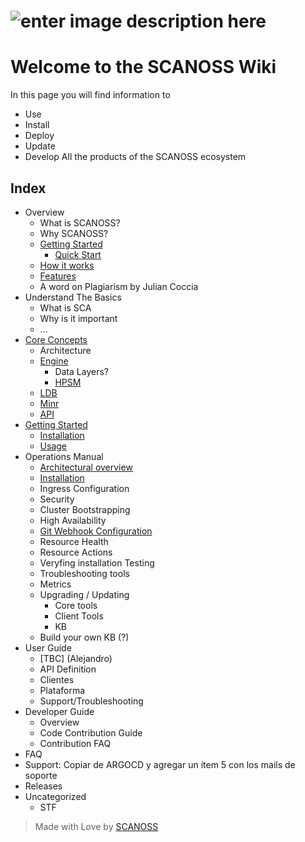 # ![enter image description here](https://scanoss.com/_nuxt/img/product_header_frankie.a9e054b.png)

# Welcome to the SCANOSS Wiki

In this page you will find information to

* Use
* Install
* Deploy
* Update
* Develop
  All the products of the SCANOSS ecosystem

## Index

* Overview
  * What is SCANOSS?
  * Why SCANOSS?
  * [Getting Started](Getting_Started/README.md)
    * [Quick Start]()
  * [How it works]()
  * [Features]()
  * A word on Plagiarism by Julian Coccia
* Understand The Basics    
  * What is SCA
  * Why is it important
  * …
* [Core Concepts](Core/README.md)
  * Architecture
  * [Engine](https://github.com/scanoss/engine/blob/master/README.md)
    * Data Layers?
    * [HPSM](https://github.com/scanoss/HPSM/blob/master/README.md)
  * [LDB](https://raw.githubusercontent.com/scanoss/ldb/master/README.md)
  * [Minr](https://github.com/scanoss/minr/blob/master/README.md)
  * [API](https://github.com/scanoss/API/blob/master/README.md)
* [Getting Started](Getting_Started/README.md)
  * [Installation](Installation/README.md)
  * [Usage](Usage/README.md)
* Operations Manual
  * [Architectural overview](Getting_Started/README.md)
  * [Installation](Getting_Started/README.md)
  * Ingress Configuration
  * Security
  * Cluster Bootstrapping
  * High Availability
  * [Git Webhook Configuration](https://github.com/scanoss/webhook/blob/master/README.md)
  * Resource Health
  * Resource Actions
  * Veryfing installation Testing
  * Troubleshooting tools
  * Metrics
  * Upgrading / Updating 
    * Core tools
    * Client Tools
    * KB
  * Build your own KB (?)
* User Guide
  * [TBC] (Alejandro)
  * API Definition
  * Clientes
  * Plataforma
  * Support/Troubleshooting
* Developer Guide
  * Overview
  * Code Contribution Guide
  * Contribution FAQ
* FAQ
* Support: Copiar de ARGOCD y agregar un ítem 5 con los mails de soporte
* Releases 
* Uncategorized
  * STF

> Made with Love by [SCANOSS](www.scanoss.com)
